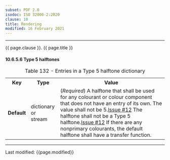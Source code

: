 ```yaml
---
subset: PDF 2.0
isodoc: ISO 32000-2:2020
clause: 10
title: Rendering
modified: 16 February 2021
---
```


<ul>
</ul>
<hr>

<link rel="stylesheet" href="../assets/iso-style.css">
<div class="isostyle">

<p class="fake-h1">{{ page.clause }}. {{ page.title }}</p>

<h4 id="H10.6.5.6">10.6.5.6 Type 5 halftones</h4>


<table>
  <caption id="Table132">Table 132 - Entries in a Type 5 halftone dictionary</caption>
  <tr>
    <th>Key</th>
    <th>Type</th>
    <th>Value</th>
  </tr>
  <tr>
    <td><b>Default</b></td>
    <td>dictionary or<br/>stream</td>
    <td>
    (<i>Required</i>) A halftone that shall be used for any colourant or colour component that does not have an entry of its own.
    <span class="deleted-text">The value shall not be 5.<span class="deleted-tooltiptext"><a href="https://github.com/pdf-association/pdf-issues/issues/12" target="_blank">Issue #12</a></span></span>
    <span class="new-text">The halftone shall not be a Type 5 halftone.<span class="new-tooltiptext"><a href="https://github.com/pdf-association/pdf-issues/issues/12" target="_blank">Issue #12</a></span></span>
    If there are any nonprimary colourants, the default halftone shall have a transfer function.
    </td>
  </tr>
</table>


</div>


<hr>
<p class="footnote">Last modified: {{page.modified}}</p>
